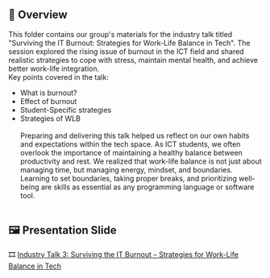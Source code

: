 ## 📌 Overview  
This folder contains our group's materials for the industry talk titled "Surviving the IT Burnout: Strategies for Work-Life Balance in Tech". The session explored the rising issue of burnout in the ICT field and shared realistic strategies to cope with stress, maintain mental health, and achieve better work-life integration.
<br>
Key points covered in the talk:
- What is burnout?
- Effect of burnout
- Student-Specific strategies
- Strategies of WLB
<br><br>
Preparing and delivering this talk helped us reflect on our own habits and expectations within the tech space. As ICT students, we often overlook the importance of maintaining a healthy balance between productivity and rest.
We realized that work-life balance is not just about managing time, but managing energy, mindset, and boundaries. Learning to set boundaries, taking proper breaks, and prioritizing well-being are skills as essential as any programming language or software tool.
<br><br>
## 🖼️ Presentation Slide  
🎞️ [Industry Talk 3: Surviving the IT Burnout – Strategies for Work-Life Balance in Tech](/.Industry_Talk_3.pdf)
